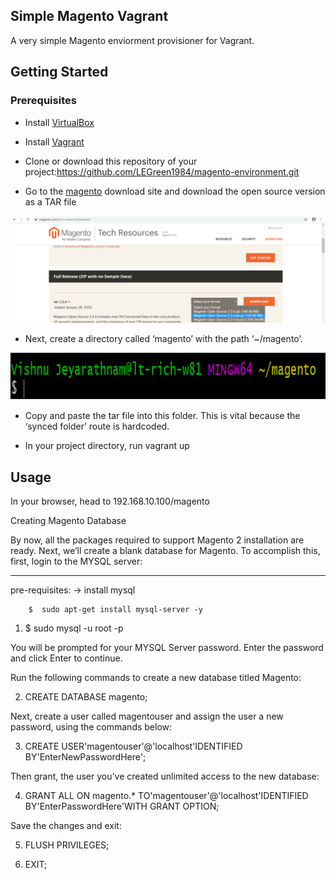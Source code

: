 ## Simple Magento Vagrant

A very simple Magento enviorment provisioner for Vagrant.

## Getting Started

### Prerequisites

- Install [VirtualBox](https://www.virtualbox.org/wiki/Downloads)
- Install [Vagrant](https://www.vagrantup.com/)
- Clone or download this repository of your project:https://github.com/LEGreen1984/magento-environment.git

- Go to the [magento](https://magento.com/tech-resources/download) download site and download the open source version as a TAR file

<img src='magento.png'>

- Next, create a directory called ‘magento’ with the path ‘~/magento’.

<img src='path.png'>

- Copy and paste the tar file into this folder. This is vital because the ‘synced folder’ route is hardcoded.

- In your project directory, run vagrant up


## Usage

In your browser, head to 192.168.10.100/magento

Creating Magento Database

By now, all the packages required to support Magento 2 installation are ready. Next, we’ll create a blank database for Magento. To accomplish this, first, login to the MYSQL server:

-----------------------------------------------------------------------------------------
pre-requisites:
 -> install mysql
 
        $  sudo apt-get install mysql-server -y

1.	$ sudo mysql -u root -p

You will be prompted for your MYSQL Server password. Enter the password and click Enter to continue.

Run the following commands to create a new database titled Magento:

2.	CREATE DATABASE  magento;

Next, create a user called magentouser and assign the user a new password, using the commands below:

3.	CREATE USER'magentouser'@'localhost'IDENTIFIED BY'EnterNewPasswordHere';

Then grant, the user you’ve created unlimited access to the new database:

4.	GRANT ALL ON magento.* TO'magentouser'@'localhost'IDENTIFIED BY'EnterPasswordHere'WITH GRANT OPTION;

Save the changes and exit:

5.	FLUSH PRIVILEGES;


6.	EXIT;
